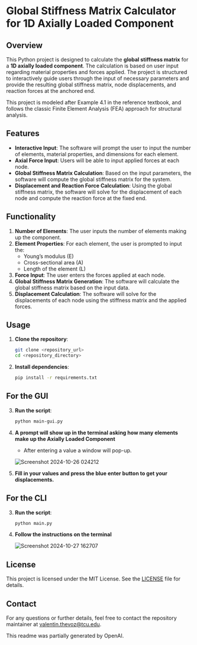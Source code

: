 # Global Stiffness Matrix Calculator for 1D Axially Loaded Component

## Overview

This Python project is designed to calculate the **global stiffness matrix** for a **1D axially loaded component**. The calculation is based on user input regarding material properties and forces applied. The project is structured to interactively guide users through the input of necessary parameters and provide the resulting global stiffness matrix, node displacements, and reaction forces at the anchored end.

This project is modeled after Example 4.1 in the reference textbook, and follows the classic Finite Element Analysis (FEA) approach for structural analysis.

## Features

- **Interactive Input**: The software will prompt the user to input the number of elements, material properties, and dimensions for each element.
- **Axial Force Input**: Users will be able to input applied forces at each node.
- **Global Stiffness Matrix Calculation**: Based on the input parameters, the software will compute the global stiffness matrix for the system.
- **Displacement and Reaction Force Calculation**: Using the global stiffness matrix, the software will solve for the displacement of each node and compute the reaction force at the fixed end.

## Functionality

1. **Number of Elements**: The user inputs the number of elements making up the component.
2. **Element Properties**: For each element, the user is prompted to input the:
   - Young’s modulus (E)
   - Cross-sectional area (A)
   - Length of the element (L)
3. **Force Input**: The user enters the forces applied at each node.
4. **Global Stiffness Matrix Generation**: The software will calculate the global stiffness matrix based on the input data.
5. **Displacement Calculation**: The software will solve for the displacements of each node using the stiffness matrix and the applied forces.

## Usage

1. **Clone the repository**:
    ```bash
    git clone <repository_url>
    cd <repository_directory>
    ```

2. **Install dependencies**:
    ```bash
    pip install -r requirements.txt
    ```
## For the GUI
3. **Run the script**:
    ```bash
    python main-gui.py
    ```
4. **A prompt will show up in the terminal asking how many elements make up the Axially Loaded Component**
     - After entering a value a window will pop-up.
   
   ![Screenshot 2024-10-26 024212](https://github.com/user-attachments/assets/8dd588a4-20b4-4e85-9407-56ec3c406360)

5. **Fill in your values and press the blue enter button to get your displacements.**

## For the CLI
3. **Run the script**:
    ```bash
    python main.py
    ```
4. **Follow the instructions on the terminal**

   ![Screenshot 2024-10-27 162707](https://github.com/user-attachments/assets/406ba0bf-4703-453a-b1ff-9fe13cf8186b)

## License

This project is licensed under the MIT License. See the [LICENSE](LICENSE) file for details.

## Contact

For any questions or further details, feel free to contact the repository maintainer at valentin.thevoz@tcu.edu.

This readme was partially generated by OpenAI.
